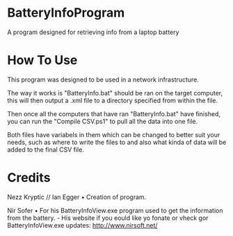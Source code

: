 BatteryInfoProgram
==================

A program designed for retrieving info from a laptop battery


How To Use
==================

This program was designed to be used in a network infrastructure.

The way it works is "BatteryInfo.bat" should be ran on the target computer, this
will then output a .xml file to a directory specified from within the file.

Then once all the computers that have ran "BatteryInfo.bat" have finished, you can run the "Compile CSV.ps1"
to pull all the data into one file.

Both files have variabels in them which can be changed to better suit your needs, such as where to write the files to
and also what kinda of data will be added to the final CSV file.

Credits
==================
Nezz Kryptic // Ian Egger 
  • Creation of program.
  
Nir Sofer
  • For his BatteryInfoView.exe program used to get the information from the battery.
    - His website if you eould like yo fonate or vheck gor BatteryInfoView.exe updates: http://www.nirsoft.net/
